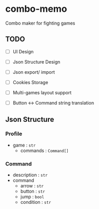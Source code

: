 # combo-memo
Combo maker for fighting games

## TODO
- [ ] UI Design
- [ ] Json Structure Design
- [ ] Json export/ import
- [ ] Cookies Storage
- [ ] Multi-games layout support
- [ ] Button <-> Command string translation


## Json Structure

### Profile
- game : `str`
  - commands : `Command[]`

### Command
- description : `str`
- command 
  - arrow : `str`
  - button : `str`
  - jump : `bool` 
  - condition : `str`


